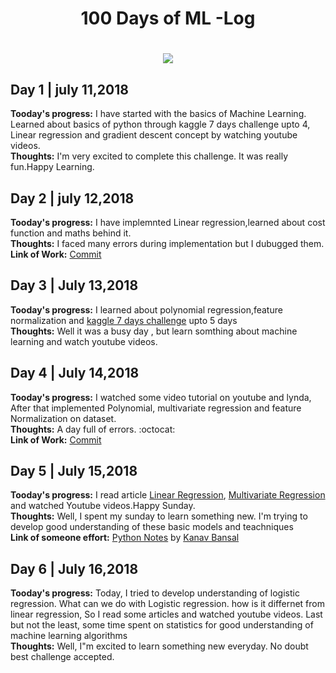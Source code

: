 <h1 align="center"> 100 Days of ML -Log <h1/>
<p align="center">
  <img src="https://cdn-images-1.medium.com/max/1496/1*2UjSSQwW0bns1lPIuRxccQ.png" />

## Day 1 | july 11,2018
<strong> Tooday's progress:</strong> I have started with the basics of Machine Learning. Learned about basics of python through kaggle 7 days challenge upto 4, Linear regression and gradient descent concept by watching youtube videos.     
<strong> Thoughts:</strong> I'm very excited to complete this challenge. It was really fun.Happy Learning. 

## Day 2 | july 12,2018
<strong> Tooday's progress:</strong> I have implemnted Linear regression,learned about cost function and maths behind it.     
<strong> Thoughts:</strong> I faced many errors during implementation but I dubugged them.<br>
<strong> Link of Work:</strong> <a href="https://github.com/imkhubaibraza/100DaysOfML/tree/master/Linear%20regression">Commit</a>
## Day 3 | July 13,2018
**Tooday's progress:** I learned about polynomial regression,feature normalization and [kaggle 7 days challenge](https://www.kaggle.com/colinmorris/learn-python-challenge-day-5) upto 5 days  
**Thoughts:** Well it was a busy day ,  but learn somthing about machine learning and watch youtube videos.
## Day 4 | July 14,2018
**Tooday's progress:** I watched some video tutorial on youtube and lynda, After that implemented Polynomial, multivariate regression and  feature Normalization  on dataset.<br>
**Thoughts:** A day full of errors. :octocat: <br>
**Link of Work:** [Commit](https://github.com/imkhubaibraza/100DaysOfML/tree/master/Polynomial%20Regression)
## Day 5 | July 15,2018
**Tooday's progress:** I read article [Linear Regression](https://medium.com/deep-math-machine-learning-ai/chapter-1-complete-linear-regression-with-math-25b2639dde23), [Multivariate Regression](https://towardsdatascience.com/building-a-multiple-linear-regression-model-and-assumptions-of-linear-regression-a-z-9769a6a0de42) and watched Youtube videos.Happy Sunday.<br>
**Thoughts:** Well, I spent my sunday to learn something new.  I'm trying to develop good understanding of these basic models and teachniques  <br>
**Link of someone effort:** [Python Notes](https://github.com/imkhubaibraza/python_notes) by [Kanav Bansal](https://github.com/bansalkanav)
## Day 6 | July 16,2018
**Tooday's progress:** Today, I tried to develop understanding of logistic regression. What can we do with Logistic regression. how is it differnet from linear regression, So I read some articles and watched youtube videos. Last but not the least, some time spent on statistics for good understanding of machine learning algorithms<br>
**Thoughts:** Well, I"m excited to learn something new everyday. No doubt best challenge accepted.<br>
